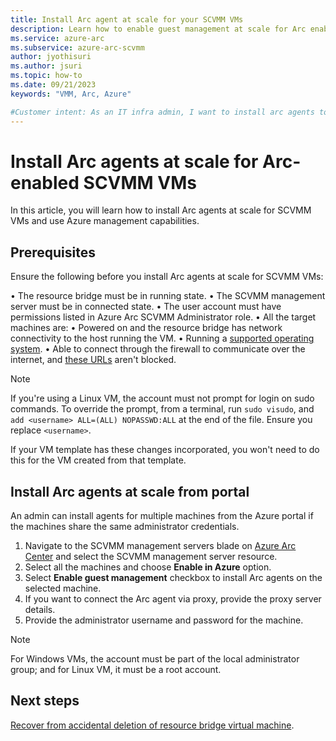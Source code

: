 ```yaml
---
title: Install Arc agent at scale for your SCVMM VMs
description: Learn how to enable guest management at scale for Arc enabled SCVMM VMs. 
ms.service: azure-arc
ms.subservice: azure-arc-scvmm
author: jyothisuri
ms.author: jsuri
ms.topic: how-to 
ms.date: 09/21/2023
keywords: "VMM, Arc, Azure"

#Customer intent: As an IT infra admin, I want to install arc agents to use Azure management services for SCVMM VMs.
---
```


# Install Arc agents at scale for Arc-enabled SCVMM VMs

In this article, you will learn how to install Arc agents at scale for SCVMM VMs and use Azure management capabilities.

## Prerequisites

Ensure the following before you install Arc agents at scale for SCVMM VMs:

•	The resource bridge must be in running state.
•	The SCVMM management server must be in connected state.
•	The user account must have permissions listed in Azure Arc SCVMM Administrator role.
•	All the target machines are:
•	Powered on and the resource bridge has network connectivity to the host running the VM.
•	Running a [supported operating system](../servers//prerequisites.md#supported-operating-systems).
•	Able to connect through the firewall to communicate over the internet, and [these URLs](../servers/network-requirements.md#urls) aren't blocked.

>[!Note]
> If you're using a Linux VM, the account must not prompt for login on sudo commands. To override the prompt, from a terminal, run `sudo visudo`, and `add <username> ALL=(ALL) NOPASSWD:ALL` at the end of the file. Ensure you replace `<username>`.

If your VM template has these changes incorporated, you won't need to do this for the VM created from that template.

## Install Arc agents at scale from portal

An admin can install agents for multiple machines from the Azure portal if the machines share the same administrator credentials.
1.	Navigate to the SCVMM management servers blade on [Azure Arc Center](https://ms.portal.azure.com/#view/Microsoft_Azure_HybridCompute/AzureArcCenterBlade/~/overview) and select the SCVMM management server resource.
2.	Select all the machines and choose **Enable in Azure** option.
3.	Select **Enable guest management** checkbox to install Arc agents on the selected machine.
4.	If you want to connect the Arc agent via proxy, provide the proxy server details.
5.	Provide the administrator username and password for the machine.

>[!Note]
> For Windows VMs, the account must be part of the local administrator group; and for Linux VM, it must be a root account.

## Next steps

[Recover from accidental deletion of resource bridge virtual machine](disaster-recovery.md).
